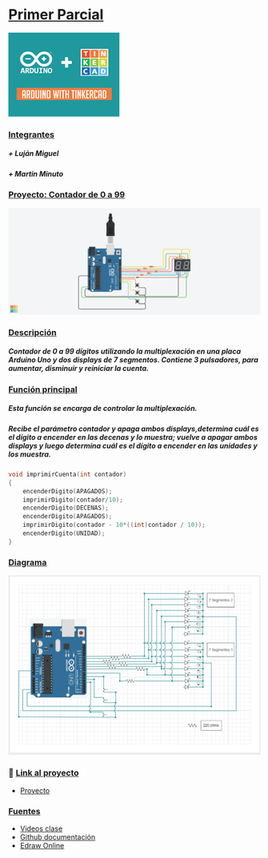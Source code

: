 # [Primer Parcial]()

![Imagen portada](img\Arduino.png)

### [Integrantes]()
##### + Luján Miguel
##### + Martin Minuto
  
### [Proyecto: Contador de 0 a 99]()
![Imagen Proyecto](img\ContadorDe0a99.png)

### [Descripción]()
##### Contador de 0 a 99 dígitos utilizando la multiplexación en una placa Arduino Uno y dos displays de 7 segmentos. Contiene 3 pulsadores, para aumentar, disminuir y reiniciar la cuenta. 

### [Función principal]()
##### Esta función se encarga de controlar la multiplexación.
##### Recibe el parámetro contador y apaga ambos displays,determina cuál es el dígito a encender  en las decenas y lo muestra; vuelve a apagar ambos displays y luego determina cuál es el dígito a encender en las unidades y los muestra.


```C++
void imprimirCuenta(int contador)
{
    encenderDigito(APAGADOS);
    imprimirDigito(contador/10);
    encenderDigito(DECENAS);
    encenderDigito(APAGADOS);
    imprimirDigito(contador - 10*((int)contador / 10));
    encenderDigito(UNIDAD);
}
```
### [Diagrama]()

![Diagrama proyecto](img/Diagrama.png)


### :eyes: [Link al proyecto]()
+ [Proyecto](https://www.tinkercad.com/things/3eCkR0PgxvF)
  
### [Fuentes]()
+ [Videos clase](https://www.youtube.com/playlist?list=PL7LaR6_A2-E11BQXtypHMgWrSR-XOCeyD)
+ [Github documentación](https://docs.github.com/es/get-started/writing-on-github/getting-started-with-writing-and-formatting-on-github/basic-writing-and-formatting-syntax)
+ [Edraw Online](https://www.edrawmax.com/online/share.html?code=fb7e017c63a511ee8e0f0a54be41f961)
